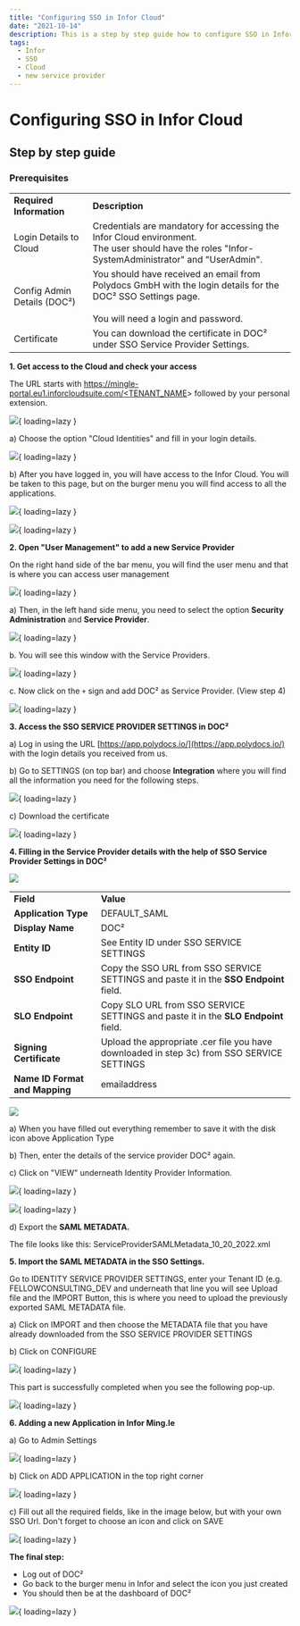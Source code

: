```yaml
---
title: "Configuring SSO in Infor Cloud"
date: "2021-10-14"
description: This is a step by step guide how to configure SSO in Infor Cloud. Starting with the prerequisites, getting access to the cloud and checking it to add a new service provider.
tags:
  - Infor
  - SSO
  - Cloud
  - new service provider
---
```


# Configuring SSO in Infor Cloud

## Step by step guide

### **Prerequisites**

<table><tbody><tr><td><strong>Required Information</strong></td><td><strong>Description</strong></td></tr><tr><td>Login Details to Cloud</td><td>Credentials are mandatory for accessing the Infor Cloud environment.<br>The user should have the roles "Infor-SystemAdministrator" and "UserAdmin".</td></tr><tr><td>Config Admin Details (DOC²)</td><td>You should have received an email from Polydocs GmbH with the login details for the DOC² SSO Settings page.<br><br>You will need a login and password.<br></td></tr><tr><td>Certificate</td><td>You can download the certificate in DOC² under SSO Service Provider Settings.</td></tr></tbody></table>

**1\. Get access to the Cloud and check your access**

The URL starts with [https://mingle-portal.eu1.inforcloudsuite.com/<TENANT\_NAME](https://mingle-portal.eu1.inforcloudsuite.com/)\> followed by your personal extension.

![](/_images/doc2/infor-signin-1024x520.png){ loading=lazy }

a) Choose the option "Cloud Identities" and fill in your login details.

![](/_images/doc2/LogIn-infor-1024x640.png){ loading=lazy }

b) After you have logged in, you will have access to the Infor Cloud. You will be taken to this page, but on the burger menu you will find access to all the applications.

![](/_images/doc2/Welcome-to-infor-Ming.le_-1024x585.png){ loading=lazy }

![](/_images/doc2/infor_Burger-Menu-1024x586.png){ loading=lazy }

**2\. Open "User Management" to add a new Service Provider**

On the right hand side of the bar menu, you will find the user menu and that is where you can access user management

![](/_images/doc2/infor_User-Management-1024x548.png){ loading=lazy }

a) Then, in the left hand side menu, you need to select  the option **Security Administration** and **Service Provider**.

![](/_images/doc2/infor_Service-Provider-1024x523.png){ loading=lazy }

b. You will see this window with the Service Providers.

![](/_images/doc2/infor_Service-Provider_2-1-1024x479.png){ loading=lazy }

c. Now click on the `+` sign and add DOC² as Service Provider. (View step 4)

![](/_images/doc2/infor6.png){ loading=lazy }

**3\. Access the SSO SERVICE PROVIDER SETTINGS in DOC²**

a) Log in using the URL [https://app.polydocs.io/](https://app.polydocs.io/) with the login details you received from us.

b) Go to SETTINGS (on top bar) and choose **Integration** where you will find all the information you need for the following steps.

![](/_images/doc2/DOC2-Settings-Integration.png){ loading=lazy }

c) Download the certificate

![](/_images/doc2/DOC2_SSO-Service-Provider-Settings.png){ loading=lazy }

**4\. Filling in the Service Provider details with the help of SSO Service Provider Settings in DOC²**

![](/_images/doc2/infor_Service-Provider_3-1024x891.png)

<table><tbody><tr><td><strong>Field</strong></td><td><strong>Value</strong></td></tr><tr><td><strong>Application Type</strong></td><td>DEFAULT_SAML</td></tr><tr><td><strong>Display Name</strong></td><td>DOC²</td></tr><tr><td><strong>Entity ID</strong></td><td>See Entity ID under SSO SERVICE SETTINGS</td></tr><tr><td><strong>SSO Endpoint</strong></td><td>Copy the SSO URL from SSO SERVICE SETTINGS and paste it in the <strong>SSO Endpoint </strong>field.</td></tr><tr><td><strong>SLO Endpoint</strong></td><td>Copy SLO URL from SSO SERVICE SETTINGS and paste it in the <strong>SLO Endpoint </strong>field.</td></tr><tr><td><strong>Signing Certificate</strong></td><td>Upload the appropriate .cer file you have downloaded in step 3c) from SSO SERVICE SETTINGS</td></tr><tr><td><strong>Name ID Format and Mapping</strong></td><td>emailaddress</td></tr></tbody></table>

![](/_images/doc2/infor_Service-Provider_completed-956x1024.png)

a) When you have filled out everything remember to save it with the disk icon above Application Type

b) Then, enter the details of the service provider DOC² again.

c) Click on "VIEW" underneath Identity Provider Information.

![](/_images/doc2/infor_Identity-Provider-Information-copy-1024x559.png){ loading=lazy }

![](/_images/doc2/infor_Identity-Provider-Information-806x1024.png){ loading=lazy }

d) Export the **SAML METADATA.**

The file looks like this: ServiceProviderSAMLMetadata\_10\_20\_2022.xml

**5\. Import the SAML METADATA in the SSO Settings.**

Go to IDENTITY SERVICE PROVIDER SETTINGS, enter your Tenant ID (e.g. FELLOWCONSULTING\_DEV and underneath that line you will see Upload file and the IMPORT Button, this is where you need to upload the previously exported SAML METADATA file.

a) Click on IMPORT and then choose the METADATA file that you have already downloaded from the SSO SERVICE PROVIDER SETTINGS

b) Click on CONFIGURE

![](/_images/doc2/DOC2_identity-service-provider-settings_completed.png){ loading=lazy }

This part is successfully completed when you see the following pop-up.

![](/_images/doc2/DOC2_File-successfully-saved.png){ loading=lazy }

**6\. Adding a new Application in Infor Ming.le**

a) Go to Admin Settings

![](/_images/doc2/infor_Admin-Settings_Manage-Applications-1024x528.png){ loading=lazy }

b) Click on ADD APPLICATION in the top right corner

![](/_images/doc2/infor_Add-Application.png){ loading=lazy }

c) Fill out all the required fields, like in the image below, but with your own SSO Url. Don't forget to choose an icon and click on SAVE

![](/_images/doc2/infor_Add-New-Application.png){ loading=lazy }

**The final step:**

- Log out of DOC²
- Go back to the burger menu in Infor and select the icon you just created
- You should then be at the dashboard of DOC²

![](/_images/doc2/DOC2-Sign-in-over-SSO.png){ loading=lazy }
